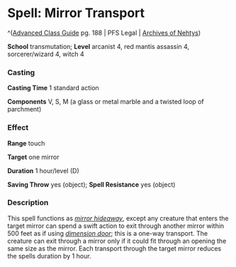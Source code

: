# Spell: Mirror Transport

^([Advanced Class Guide][ss-mirror-transport] pg. 188 | PFS Legal | [Archives of Nehtys][sn-mirror-transport])

**School** transmutation; **Level** arcanist 4, red mantis assassin 4, sorcerer/wizard 4, witch 4

### Casting

**Casting Time** 1 standard action  

**Components** V, S, M (a glass or metal marble and a twisted loop of parchment)

### Effect

**Range** touch  

**Target** one mirror  

**Duration** 1 hour/level (D)  

**Saving Throw** yes (object); **Spell Resistance** yes (object)

### Description

This spell functions as _[mirror hideaway]_, except any creature that enters the target mirror can spend a swift action to exit through another mirror within 500 feet as if using _[dimension door]_; this is a one-way transport. The creature can exit through a mirror only if it could fit through an opening the same size as the mirror. Each transport through the target mirror reduces the spells duration by 1 hour.

[ss-mirror-transport]: http://paizo.com/products/btpy978v
[sn-mirror-transport]: http://www.archivesofnethys.com/SpellDisplay.aspx?ItemName=Mirror%20Transport
[mirror hideaway]: http://www.archivesofnethys.com/SpellDisplay.aspx?ItemName=mirror%20hideaway
[dimension door]: http://www.archivesofnethys.com/SpellDisplay.aspx?ItemName=dimension%20door